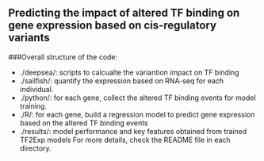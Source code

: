 


## Predicting the impact of altered TF binding on gene expression based on cis-regulatory variants


###Overall structure of the code:

* ./deepsea/: scripts to calcualte the variantion impact on TF binding
* ./sailfish/: quantify the expression based on RNA-seq for each individual.
* ./python/: for each gene, collect the altered TF binding events for model training.
* ./R/: for each gene, build a regression model to predict gene expression based on the altered TF binding events
* ./results/: model performance and key features obtained from trained TF2Exp models
For more details, check the README file in each directory.

